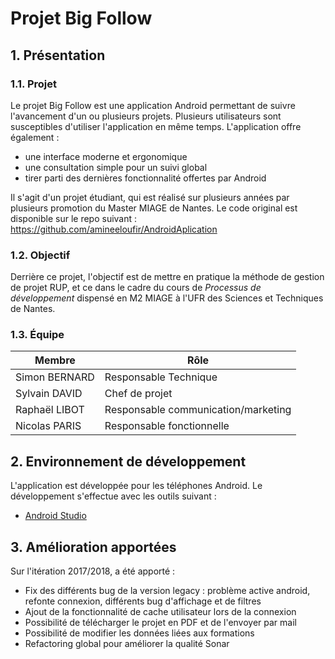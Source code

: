 # Projet Big Follow

## 1. Présentation

### 1.1. Projet

Le projet Big Follow est une application Android permettant de suivre l'avancement d'un ou plusieurs projets. Plusieurs utilisateurs sont susceptibles d'utiliser l'application en même temps. L'application offre également :
* une interface moderne et ergonomique
* une consultation simple pour un suivi global
* tirer parti des dernières fonctionnalité offertes par Android

Il s'agit d'un projet étudiant, qui est réalisé sur plusieurs années par plusieurs promotion du Master MIAGE de Nantes.
Le code original est disponible sur le repo suivant : https://github.com/amineeloufir/AndroidAplication

### 1.2. Objectif

Derrière ce projet, l'objectif est de mettre en pratique la méthode de gestion de projet RUP, et ce dans le cadre du cours de *Processus de développement* dispensé en M2 MIAGE à l'UFR des Sciences et Techniques de Nantes.

### 1.3. Équipe

Membre | Rôle
--- | ---
Simon BERNARD | Responsable Technique
Sylvain DAVID | Chef de projet
Raphaël LIBOT | Responsable communication/marketing
Nicolas PARIS | Responsable fonctionnelle

## 2. Environnement de développement

L'application est développée pour les téléphones Android. Le développement s'effectue avec les outils suivant :
* [Android Studio](https://developer.android.com/studio/index.html)

## 3. Amélioration apportées

Sur l'itération 2017/2018, a été apporté :

- Fix des différents bug de la version legacy : problème active android, refonte connexion, différents bug d'affichage et de filtres
- Ajout de la fonctionnalité de cache utilisateur lors de la connexion
- Possibilité de télécharger le projet en PDF et de l'envoyer par mail
- Possibilité de modifier les données liées aux formations
- Refactoring global pour améliorer la qualité Sonar
